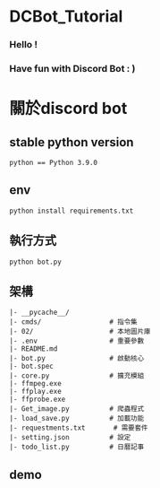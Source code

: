# DCBot_Tutorial

### Hello !
### Have fun with Discord Bot : )

# 關於discord bot

## stable python version

```text
python == Python 3.9.0
```

## env

```text
python install requirements.txt
```

##  執行方式
```text
python bot.py
```

## 架構
```text
|- __pycache__/
|- cmds/                 # 指令集
|- 02/                   # 本地圖片庫
|- .env                  # 重要參數
|- README.md
|- bot.py                # 啟動核心
|- bot.spec
|- core.py               # 擴充模組
|- ffmpeg.exe
|- ffplay.exe
|- ffprobe.exe
|- Get_image.py          # 爬蟲程式
|- load_save.py          # 加載功能
|- requestments.txt       # 需要套件
|- setting.json          # 設定
|- todo_list.py          # 日曆記事
```


##  demo

